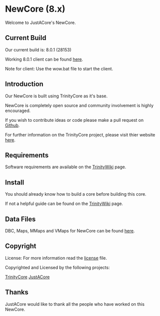 # NewCore (8.x)

Welcome to JustACore's NewCore.

## Current Build

Our current build is: 8.0.1 (28153)

Working 8.0.1 client can be found [here](https://mega.nz/#!Ic0GEYja!mszQ8Be_-hNxn7oYmzXB-O1LJDMsmrhl9YKWDmt6WUs).

Note for client: Use the wow.bat file to start the client.

## Introduction

Our NewCore is built using TrinityCore as it's base.

NewCore is completely open source and community involvement is highly encouraged.
	
If you wish to contribute ideas or code please make a pull request on [Github](https://github.com/JustACore/NewCore/pulls).

For further information on the TrinityCore project, please visit thier website [here](https://www.trinitycore.org).

## Requirements

Software requirements are available on the [TrinityWiki](https://www.trinitycore.info/display/tc/Requirements) page.

## Install

You should already know how to build a core before building this core.

If not a helpful guide can be found on the [TrinityWiki](https://www.trinitycore.info/display/tc/Installation+Guide) page.

## Data Files

DBC, Maps, MMaps and VMaps for NewCore can be found [here](https://mega.nz/#!pwQTRIZJ!Fu1_d_64s_0D0vjufw4VkyWr_aB1wlvn8Qs9SHwHhOw).

## Copyright

License: For more information read the [license](LICENSE) file.

Copyrighted and Licensed by the following projects:
 
[TrinityCore](https://www.trinitycore.org) 
[JustACore](http://www.justawebspace.com/JustACore)

## Thanks

JustACore would like to thank all the people who have worked on this NewCore.
